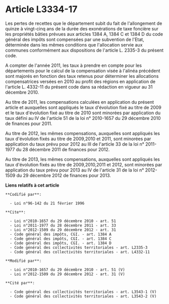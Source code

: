 # Article L3334-17

Les pertes de recettes que le département subit du fait de l'allongement de quinze à vingt-cinq ans de la durée des
exonérations de taxe foncière sur les propriétés bâties prévues aux articles 1384 A, 1384 C et 1384 D du code général des
impôts sont compensées par une subvention de l'Etat, déterminée dans les mêmes conditions que l'allocation servie aux
communes conformément aux dispositions de l'article L. 2335-3 du présent code. 

A compter de l'année 2011, les taux à prendre en compte pour les départements pour le calcul de la compensation visée à
l'alinéa précédent sont majorés en fonction des taux retenus pour déterminer les allocations compensatrices versées en 2010
au profit des régions en application de l'article L. 4332-11 du présent code dans sa rédaction en vigueur au 31 décembre
2010. 

Au titre de 2011, les compensations calculées en application du présent article et auxquelles sont appliqués le taux
d'évolution fixé au titre de 2009 et le taux d'évolution fixé au titre de 2010 sont minorées par application du taux défini
au IV de l'article 51 de la loi n° 2010-1657 du 29 décembre 2010 de finances pour 2011. 

Au titre de 2012, les mêmes compensations, auxquelles sont appliqués les taux d'évolution fixés au titre de 2009,2010 et
2011, sont minorées par application du taux prévu pour 2012 au III de l'article 33 de la loi n° 2011-1977 du 28 décembre 2011
de finances pour 2012. 

Au titre de 2013, les mêmes compensations, auxquelles sont appliqués les taux d'évolution fixés au titre de 2009,2010,2011 et
2012, sont minorées par application du taux prévu pour 2013 au IV de l'article 31 de la loi n° 2012-1509 du 29 décembre 2012
de finances pour 2013.

**Liens relatifs à cet article**

	**Codifié par**:

	  - Loi n°96-142 du 21 février 1996

	**Cite**:

	  - Loi n°2010-1657 du 29 décembre 2010 - art. 51
	  - Loi n°2011-1977 du 28 décembre 2011 - art. 33
	  - Loi n°2012-1509 du 29 décembre 2012 - art. 31
	  - Code général des impôts, CGI. - art. 1384 A
	  - Code général des impôts, CGI. - art. 1384 C
	  - Code général des impôts, CGI. - art. 1384 D
	  - Code général des collectivités territoriales - art. L2335-3
	  - Code général des collectivités territoriales - art. L4332-11

	**Modifié par**:

	  - Loi n°2010-1657 du 29 décembre 2010 - art. 51 (V)
	  - Loi n°2012-1509 du 29 décembre 2012 - art. 31 (V)

	**Cité par**:

	  - Code général des collectivités territoriales - art. L3543-1 (V)
	  - Code général des collectivités territoriales - art. L3543-2 (V)
